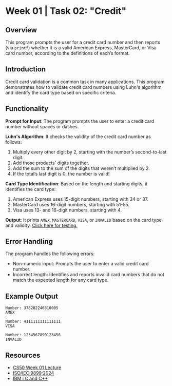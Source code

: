 # Week 01 | Task 02: "Credit"

## Overview

This program prompts the user for a credit card number and then reports (via `printf`) whether it is a valid American Express, MasterCard, or Visa card number, according to the definitions of each’s format.

## Introduction

Credit card validation is a common task in many applications. This program demonstrates how to validate credit card numbers using Luhn's algorithm and identify the card type based on specific criteria.

## Functionality

**Prompt for Input**: The program prompts the user to enter a credit card number without spaces or dashes.

**Luhn's Algorithm**: It checks the validity of the credit card number as follows:

1. Multiply every other digit by 2, starting with the number’s second-to-last digit.
2. Add those products' digits together.
3. Add the sum to the sum of the digits that weren’t multiplied by 2.
4. If the total’s last digit is 0, the number is valid!

**Card Type Identification**: Based on the length and starting digits, it identifies the card type:

1. American Express uses 15-digit numbers, starting with 34 or 37.
2. MasterCard uses 16-digit numbers, starting with 51-55.
3. Visa uses 13- and 16-digit numbers, starting with 4.

**Output**: It prints `AMEX`, `MASTERCARD`, `VISA`, or `INVALID` based on the card type and validity. [Click here for testing.](https://developer.paypal.com/api/nvp-soap/payflow/integration-guide/test-transactions/#standard-test-cards)

## Error Handling

The program handles the following errors:

-   Non-numeric input: Prompts the user to enter a valid credit card number.
-   Incorrect length: Identifies and reports invalid card numbers that do not match the expected length for any card type.

## Example Output

```
Number: 378282246310005
AMEX

Number: 4111111111111111
VISA

Number: 1234567890123456
INVALID
```

## Resources

-   [CS50 Week 01 Lecture](https://cs50.harvard.edu/x/2025/weeks/1/)
-   [ISO/IEC 9899:2024](https://www.iso.org/standard/82075.html)
-   [IBM i C and C++](https://www.ibm.com/docs/en/i/7.5?topic=languages-c-c)
